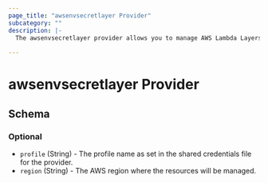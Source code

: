 ```yaml
---
page_title: "awsenvsecretlayer Provider"
subcategory: ""
description: |- 
  The awsenvsecretlayer provider allows you to manage AWS Lambda Layers with environment variables and secrets from AWS Secrets Manager.
  
---
```


# awsenvsecretlayer Provider

<!-- schema generated by tfplugindocs -->
## Schema

### Optional

- `profile` (String) - The profile name as set in the shared credentials file for the provider.
- `region` (String) - The AWS region where the resources will be managed.
